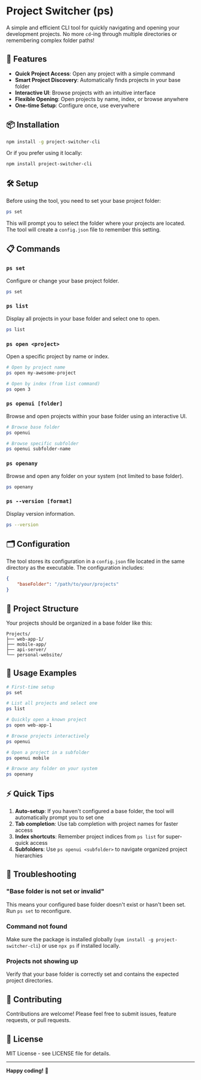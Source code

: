 # Project Switcher (ps)

A simple and efficient CLI tool for quickly navigating and opening your development projects. No more `cd`-ing through multiple directories or remembering complex folder paths!

## 🚀 Features

-   **Quick Project Access**: Open any project with a simple command
-   **Smart Project Discovery**: Automatically finds projects in your base folder
-   **Interactive UI**: Browse projects with an intuitive interface
-   **Flexible Opening**: Open projects by name, index, or browse anywhere
-   **One-time Setup**: Configure once, use everywhere

## 📦 Installation

```bash
npm install -g project-switcher-cli
```

Or if you prefer using it locally:

```bash
npm install project-switcher-cli
```

## 🛠️ Setup

Before using the tool, you need to set your base project folder:

```bash
ps set
```

This will prompt you to select the folder where your projects are located. The tool will create a `config.json` file to remember this setting.

## 📋 Commands

### `ps set`

Configure or change your base project folder.

```bash
ps set
```

### `ps list`

Display all projects in your base folder and select one to open.

```bash
ps list
```

### `ps open <project>`

Open a specific project by name or index.

```bash
# Open by project name
ps open my-awesome-project

# Open by index (from list command)
ps open 3
```

### `ps openui [folder]`

Browse and open projects within your base folder using an interactive UI.

```bash
# Browse base folder
ps openui

# Browse specific subfolder
ps openui subfolder-name
```

### `ps openany`

Browse and open any folder on your system (not limited to base folder).

```bash
ps openany
```

### `ps --version [format]`

Display version information.

```bash
ps --version
```

## 🗂️ Configuration

The tool stores its configuration in a `config.json` file located in the same directory as the executable. The configuration includes:

```json
{
	"baseFolder": "/path/to/your/projects"
}
```

## 📁 Project Structure

Your projects should be organized in a base folder like this:

```
Projects/
├── web-app-1/
├── mobile-app/
├── api-server/
└── personal-website/
```

## 🔧 Usage Examples

```bash
# First-time setup
ps set

# List all projects and select one
ps list

# Quickly open a known project
ps open web-app-1

# Browse projects interactively
ps openui

# Open a project in a subfolder
ps openui mobile

# Browse any folder on your system
ps openany
```

## ⚡ Quick Tips

1. **Auto-setup**: If you haven't configured a base folder, the tool will automatically prompt you to set one
2. **Tab completion**: Use tab completion with project names for faster access
3. **Index shortcuts**: Remember project indices from `ps list` for super-quick access
4. **Subfolders**: Use `ps openui <subfolder>` to navigate organized project hierarchies

## 🐛 Troubleshooting

### "Base folder is not set or invalid"

This means your configured base folder doesn't exist or hasn't been set. Run `ps set` to reconfigure.

### Command not found

Make sure the package is installed globally (`npm install -g project-switcher-cli`) or use `npx ps` if installed locally.

### Projects not showing up

Verify that your base folder is correctly set and contains the expected project directories.

## 🤝 Contributing

Contributions are welcome! Please feel free to submit issues, feature requests, or pull requests.

## 📄 License

MIT License - see LICENSE file for details.

<!-- ## 🛣️ Roadmap -->

<!-- - [ ] Add project templates -->
<!-- - [ ] Git integration (show branch status) -->
<!-- - [ ] Favorite projects -->
<!-- - [ ] Recent projects history -->
<!-- - [ ] Custom project opening commands -->
<!-- - [ ] Project search functionality -->

---

**Happy coding!** 🎉
